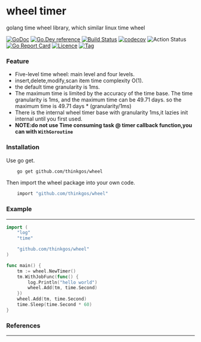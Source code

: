 # wheel timer

golang time wheel library, which similar linux time wheel

[![GoDoc](https://godoc.org/github.com/thinkgos/wheel?status.svg)](https://godoc.org/github.com/thinkgos/wheel)
[![Go.Dev reference](https://img.shields.io/badge/go.dev-reference-blue?logo=go&logoColor=white)](https://pkg.go.dev/github.com/thinkgos/wheel?tab=doc)
[![Build Status](https://travis-ci.org/thinkgos/wheel.svg)](https://travis-ci.org/thinkgos/wheel)
[![codecov](https://codecov.io/gh/thinkgos/wheel/branch/master/graph/badge.svg)](https://codecov.io/gh/thinkgos/wheel)
![Action Status](https://github.com/thinkgos/wheel/workflows/Go/badge.svg)
[![Go Report Card](https://goreportcard.com/badge/github.com/thinkgos/wheel)](https://goreportcard.com/report/github.com/thinkgos/wheel)
[![Licence](https://img.shields.io/github/license/thinkgos/wheel)](https://raw.githubusercontent.com/thinkgos/wheel/master/LICENSE)
[![Tag](https://img.shields.io/github/v/tag/thinkgos/wheel)](https://github.com/thinkgos/wheel/tags)

### Feature

 - Five-level time wheel: main level and four levels.
 - insert,delete,modify,scan item time complexity O(1).
 - the default time granularity is 1ms.
 - The maximum time is limited by the accuracy of the time base. The time granularity is 1ms, 
 and the maximum time can be 49.71 days. so the maximum time is 49.71 days * (granularity/1ms)
 - There is the internal wheel timer base with granularity 1ms,it lazies init internal until you first used.
 - **NOTE:do not use Time consuming task @ timer callback function,you can with `WithGoroutine`** 


### Installation

Use go get.
```bash
    go get github.com/thinkgos/wheel
```

Then import the wheel package into your own code.
```bash
    import "github.com/thinkgos/wheel"
```

### Example

---

```go
import (
	"log"
	"time"

	"github.com/thinkgos/wheel"
)

func main() {
	tm := wheel.NewTimer()
	tm.WithJobFunc(func() {
		log.Println("hello world")
		wheel.Add(tm, time.Second)
	})
	wheel.Add(tm, time.Second)
	time.Sleep(time.Second * 60)
}
```

### References

---
